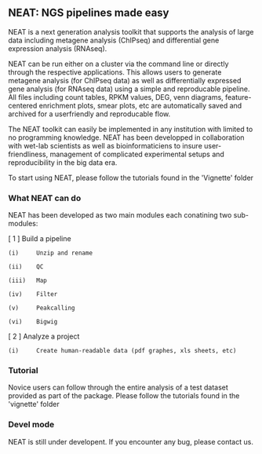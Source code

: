 ## NEAT: NGS pipelines made easy

NEAT is a next generation analysis toolkit that supports the analysis of large data including metagene analysis (ChIPseq) and differential gene expression analysis (RNAseq). 

NEAT can be run either on a cluster via the command line or directly through the respective applications. This allows users to generate metagene analysis (for ChIPseq data) as well as differentially expressed gene analysis (for RNAseq data) using a simple and reproducable pipeline. All files including count tables, RPKM values, DEG, venn diagrams, feature-centered enrichment plots, smear plots, etc are automatically saved and archived for a userfriendly and reproducable flow. 

The NEAT toolkit can easily be implemented in any institution with limited to no programming knowledge.
NEAT has been developped in collaboration with wet-lab scientists as well as bioinformaticiens to insure user-friendliness, management of complicated experimental setups and reproducibility in the big data era.

To start using NEAT, please follow the tutorials found in the 'Vignette' folder


### What NEAT can do
NEAT has been developed as two main modules each conatining two sub-modules:

[ 1 ]       Build a pipeline

    (i)     Unzip and rename

    (ii)    QC

    (iii)   Map

    (iv)    Filter

    (v)     Peakcalling

    (vi)    Bigwig

[ 2 ]       Analyze a project

    (i)     Create human-readable data (pdf graphes, xls sheets, etc)


### Tutorial
Novice users can follow through the entire analysis of a test dataset provided as part of the package. Please follow the tutorials found in the 'vignette' folder



### Devel mode
NEAT is still under developent. If you encounter any bug, please contact us.

